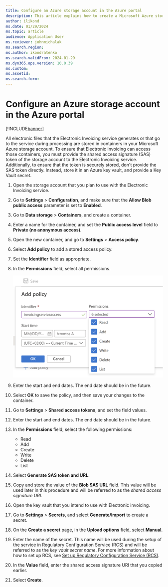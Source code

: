 ```yaml
---
title: Configure an Azure storage account in the Azure portal
description: This article explains how to create a Microsoft Azure storage account for Electronic invoicing.
author: ilikond
ms.date: 01/29/2024
ms.topic: article
audience: Application User
ms.reviewer: johnmichalak
ms.search.region: 
ms.author: ikondratenko
ms.search.validFrom: 2024-01-29
ms.dyn365.ops.version: 10.0.39
ms.custom: 
ms.assetid: 
ms.search.form: 
---
```


# Configure an Azure storage account in the Azure portal

[!INCLUDE[banner](../../includes/banner.md)]

All electronic files that the Electronic Invoicing service generates or that go to the service during processing are stored in containers in your Microsoft Azure storage account. To ensure that Electronic invoicing can access those containers, you must provide the shared access signature (SAS) token of the storage account to the Electronic Invoicing service. Additionally, to ensure that the token is securely stored, don't provide the SAS token directly. Instead, store it in an Azure key vault, and provide a Key Vault secret.

1. Open the storage account that you plan to use with the Electronic Invoicing service.
1. Go to **Settings** \> **Configuration**, and make sure that the **Allow Blob public access** parameter is set to **Enabled**.
1. Go to **Data storage** \> **Containers**, and create a container.
1. Enter a name for the container, and set the **Public access level** field to **Private (no anonymous access)**.
1. Open the new container, and go to **Settings** \> **Access policy**.
1. Select **Add policy** to add a stored access policy.
1. Set the **Identifier** field as appropriate.
1. In the **Permissions** field, select all permissions.

    ![Screenshot that shows all permissions selected in the Permissions field in the Add policy dialog box.](../media/e-invoicing-azure-1.png)

1. Enter the start and end dates. The end date should be in the future.
1. Select **OK** to save the policy, and then save your changes to the container.
1. Go to **Settings** \> **Shared access tokens**, and set the field values.
1. Enter the start and end dates. The end date should be in the future.
1. In the **Permissions** field, select the following permissions:

    - Read
    - Add
    - Create
    - Write
    - Delete
    - List

1. Select **Generate SAS token and URL**.
1. Copy and store the value of the **Blob SAS URL** field. This value will be used later in this procedure and will be referred to as the *shared access signature URI*.
1. Open the key vault that you intend to use with Electronic invoicing.
1. Go to **Settings** \> **Secrets**, and select **Generate/Import** to create a secret.
1. On the **Create a secret** page, in the **Upload options** field, select **Manual**.
1. Enter the name of the secret. This name will be used during the setup of the service in Regulatory Configuration Service (RCS) and will be referred to as the *key vault secret name*. For more information about how to set up RCS, see [Set up Regulatory Configuration Service (RCS)](e-invoicing-set-up-rcs.md).
1. In the **Value** field, enter the shared access signature URI that you copied earlier.
1. Select **Create**.
